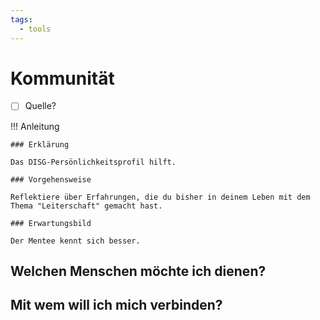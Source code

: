 ```yaml
---
tags:
  - tools
---
```


# Kommunität

- [ ] Quelle?

!!! Anleitung

    ### Erklärung

    Das DISG-Persönlichkeitsprofil hilft. 

    ### Vorgehensweise

    Reflektiere über Erfahrungen, die du bisher in deinem Leben mit dem Thema "Leiterschaft" gemacht hast.

    ### Erwartungsbild

    Der Mentee kennt sich besser.

## Welchen Menschen möchte ich dienen?

## Mit wem will ich mich verbinden?
